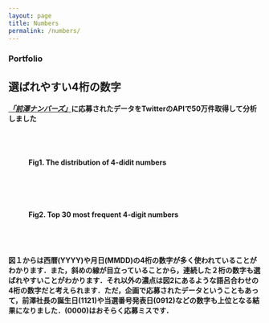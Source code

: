 ```yaml
---
layout: page
title: Numbers
permalink: /numbers/
---
```


<!-- Services -->
<section class="content-section bg-primary text-white text-center" id="services">
    <div class="container">
        <div class="content-section-heading">
            <h3 class="text-secondary mb-0">Portfolio</h3>
            <h2 class="mb-5">選ばれやすい4桁の数字</h2>
        </div>
    </div>    
    <div class="container text-left">
        <h4><a href="https://twitter.com/yousuck2020/status/1304268028960485376?s=21&t=rIVlZjSTjiGUYCIdUtreQA" class="text-white"><i>「前澤ナンバーズ」</i></a>に応募されたデータをTwitterのAPIで50万件取得して分析しました</h4>   
        <br>
        <figure class="figure">
            <img class="img-fluid" src="/works.github.io/assets/img/numbers-1.JPG" alt="">
            <figcaption class="figure-caption text-center"><h4 class="text-white"> Fig1. The distribution of 4-didit numbers</h4></figcaption>
        </figure>
        <br>
        <br>
        <figure class="figure">
            <img class="img-fluid" src="/works.github.io/assets/img/numbers-2.PNG" alt=""> 
            <figcaption class="figure-caption text-center"><h4 class="text-white">Fig2. Top 30 most frequent 4-digit numbers</h4></figcaption>
        </figure>
        <br>
        <br>
        <h4>図１からは西暦(YYYY)や月日(MMDD)の4桁の数字が多く使われていることがわかります．また，斜めの線が目立っていることから，連続した２桁の数字も選ばれやすいことがわかります．それ以外の濃点は図2にあるような語呂合わせの4桁の数字だと考えられます．ただ，企画で応募されたデータということもあって，前澤社長の誕生日(1121)や当選番号発表日(0912)などの数字も上位となる結果になりました．(0000)はおそらく応募ミスです．</h4>    
    </div>
</section>